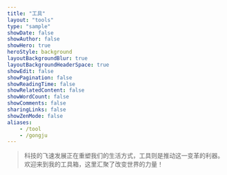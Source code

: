 ```yaml
---
title: "工具"
layout: "tools"
type: "sample"
showDate: false
showAuthor: false
showHero: true
heroStyle: background
layoutBackgroundBlur: true
layoutBackgroundHeaderSpace: true
showEdit: false
showPagination: false
showReadingTime: false
showRelatedContent: false
showWordCount: false
showComments: false
sharingLinks: false
showZenMode: false
aliases:
    - /tool
    - /gongju
---
```


> 科技的飞速发展正在重塑我们的生活方式，工具则是推动这一变革的利器。欢迎来到我的工具箱，这里汇聚了改变世界的力量！

